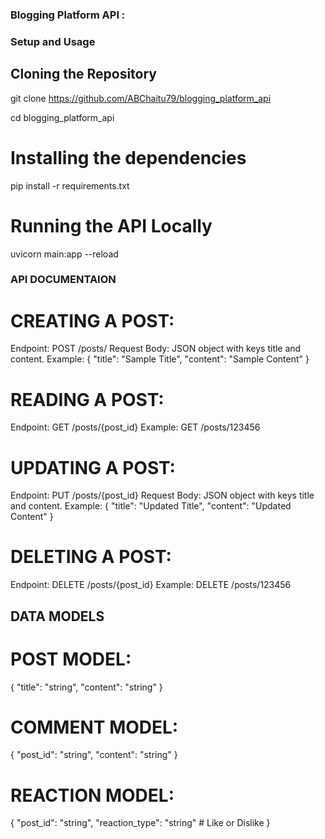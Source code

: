 ### Blogging Platform API : 

### Setup and Usage

## Cloning the Repository

git clone https://github.com/ABChaitu79/blogging_platform_api


cd blogging_platform_api

# Installing the dependencies
pip install -r requirements.txt


# Running the API Locally
uvicorn main:app --reload

### API DOCUMENTAION

# CREATING A POST:

Endpoint: POST /posts/
Request Body: JSON object with keys title and content.
Example:
{
    "title": "Sample Title",
    "content": "Sample Content"
}

# READING A POST:

Endpoint: GET /posts/{post_id}
Example: GET /posts/123456

# UPDATING A POST:

Endpoint: PUT /posts/{post_id}
Request Body: JSON object with keys title and content.
Example:
{
    "title": "Updated Title",
    "content": "Updated Content"
}

# DELETING A POST:

Endpoint: DELETE /posts/{post_id}
Example: DELETE /posts/123456

## DATA MODELS

# POST MODEL:
{
    "title": "string",
    "content": "string"
}

# COMMENT MODEL:
{
    "post_id": "string",
    "content": "string"
}

# REACTION MODEL:
{
    "post_id": "string",
    "reaction_type": "string"  # Like or Dislike
}
